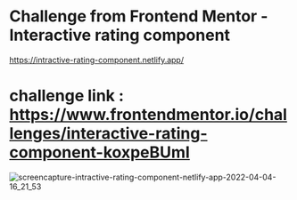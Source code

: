 # Challenge from Frontend Mentor - Interactive rating component

https://intractive-rating-component.netlify.app/

# challenge link : https://www.frontendmentor.io/challenges/interactive-rating-component-koxpeBUmI

![screencapture-intractive-rating-component-netlify-app-2022-04-04-16_21_53](https://user-images.githubusercontent.com/71316063/161538207-7a450f9c-18b4-48c1-b558-2fb2e554365d.png)




